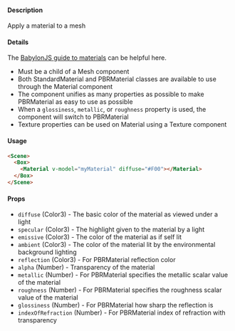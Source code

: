 #### Description

Apply a material to a mesh

#### Details

The [BabylonJS guide to materials](http://doc.babylonjs.com/babylon101/materials) can be helpful here.

 - Must be a child of a Mesh component
 - Both StandardMaterial and PBRMaterial classes are available to use through the Material component
 - The component unifies as many properties as possible to make PBRMaterial as easy to use as possible
 - When a `glossiness`, `metallic`, or `roughness` property is used, the component will switch to PBRMaterial
 - Texture properties can be used on Material using a Texture component

#### Usage

```html
<Scene>
  <Box>
    <Material v-model="myMaterial" diffuse="#F00"></Material>
  </Box>
</Scene>
```

#### Props

 - `diffuse` (Color3) - The basic color of the material as viewed under a light
 - `specular` (Color3) - The highlight given to the material by a light
 - `emissive` (Color3) - The color of the material as if self lit
 - `ambient` (Color3) - The color of the material lit by the environmental background lighting
 - `reflection` (Color3) - For PBRMaterial reflection color
 - `alpha` (Number) - Transparency of the material
 - `metallic` (Number) - For PBRMaterial specifies the metallic scalar value of the material
 - `roughness` (Number) - For PBRMaterial specifies the roughness scalar value of the material
 - `glossiness` (Number) - For PBRMaterial how sharp the reflection is
 - `indexOfRefraction` (Number) - For PBRMaterial index of refraction with transparency
